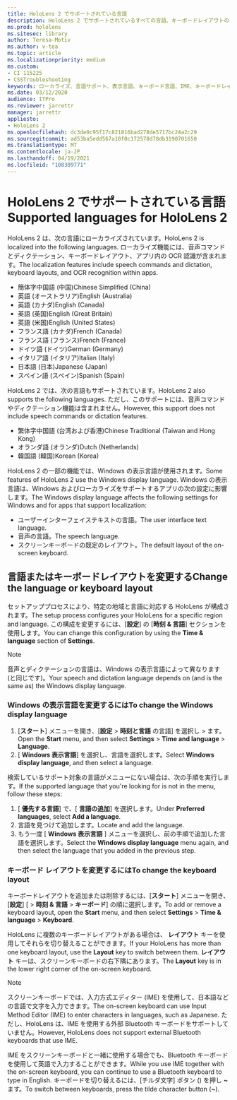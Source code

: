```yaml
---
title: HoloLens 2 でサポートされている言語
description: HoloLens 2 でサポートされているすべての言語、キーボードレイアウトの変更、および Windows 表示言語の更新について説明します。
ms.prod: hololens
ms.sitesec: library
author: Teresa-Motiv
ms.author: v-tea
ms.topic: article
ms.localizationpriority: medium
ms.custom:
- CI 115225
- CSSTroubleshooting
keywords: ローカライズ、言語サポート、表示言語、キーボード言語、IME、キーボードレイアウト
ms.date: 03/12/2020
audience: ITPro
ms.reviewer: jarrettr
manager: jarrettr
appliesto:
- HoloLens 2
ms.openlocfilehash: dc3de0c95f17c821816bad278de5717bc24a2c29
ms.sourcegitcommit: ad53ba5edd567a18f0c172578d78db3190701650
ms.translationtype: MT
ms.contentlocale: ja-JP
ms.lasthandoff: 04/19/2021
ms.locfileid: "108309771"
---
```

# <a name="supported-languages-for-hololens-2"></a><span data-ttu-id="efb81-104">HoloLens 2 でサポートされている言語</span><span class="sxs-lookup"><span data-stu-id="efb81-104">Supported languages for HoloLens 2</span></span>

<span data-ttu-id="efb81-105">HoloLens 2 は、次の言語にローカライズされています。</span><span class="sxs-lookup"><span data-stu-id="efb81-105">HoloLens 2 is localized into the following languages.</span></span> <span data-ttu-id="efb81-106">ローカライズ機能には、音声コマンドとディクテーション、キーボードレイアウト、アプリ内の OCR 認識が含まれます。</span><span class="sxs-lookup"><span data-stu-id="efb81-106">The localization features include speech commands and dictation, keyboard layouts, and OCR recognition within apps.</span></span>

- <span data-ttu-id="efb81-107">簡体字中国語 (中国)</span><span class="sxs-lookup"><span data-stu-id="efb81-107">Chinese Simplified (China)</span></span>
- <span data-ttu-id="efb81-108">英語 (オーストラリア)</span><span class="sxs-lookup"><span data-stu-id="efb81-108">English (Australia)</span></span>
- <span data-ttu-id="efb81-109">英語 (カナダ)</span><span class="sxs-lookup"><span data-stu-id="efb81-109">English (Canada)</span></span>
- <span data-ttu-id="efb81-110">英語 (英国)</span><span class="sxs-lookup"><span data-stu-id="efb81-110">English (Great Britain)</span></span>
- <span data-ttu-id="efb81-111">英語 (米国)</span><span class="sxs-lookup"><span data-stu-id="efb81-111">English (United States)</span></span>
- <span data-ttu-id="efb81-112">フランス語 (カナダ)</span><span class="sxs-lookup"><span data-stu-id="efb81-112">French (Canada)</span></span>
- <span data-ttu-id="efb81-113">フランス語 (フランス)</span><span class="sxs-lookup"><span data-stu-id="efb81-113">French (France)</span></span>
- <span data-ttu-id="efb81-114">ドイツ語 (ドイツ)</span><span class="sxs-lookup"><span data-stu-id="efb81-114">German (Germany)</span></span>
- <span data-ttu-id="efb81-115">イタリア語 (イタリア)</span><span class="sxs-lookup"><span data-stu-id="efb81-115">Italian (Italy)</span></span>
- <span data-ttu-id="efb81-116">日本語 (日本)</span><span class="sxs-lookup"><span data-stu-id="efb81-116">Japanese (Japan)</span></span>
- <span data-ttu-id="efb81-117">スペイン語 (スペイン)</span><span class="sxs-lookup"><span data-stu-id="efb81-117">Spanish (Spain)</span></span>

<span data-ttu-id="efb81-118">HoloLens 2 では、次の言語もサポートされています。</span><span class="sxs-lookup"><span data-stu-id="efb81-118">HoloLens 2 also supports the following languages.</span></span> <span data-ttu-id="efb81-119">ただし、このサポートには、音声コマンドやディクテーション機能は含まれません。</span><span class="sxs-lookup"><span data-stu-id="efb81-119">However, this support does not include speech commands or dictation features.</span></span>

- <span data-ttu-id="efb81-120">繁体字中国語 (台湾および香港)</span><span class="sxs-lookup"><span data-stu-id="efb81-120">Chinese Traditional (Taiwan and Hong Kong)</span></span>
- <span data-ttu-id="efb81-121">オランダ語 (オランダ)</span><span class="sxs-lookup"><span data-stu-id="efb81-121">Dutch (Netherlands)</span></span>
- <span data-ttu-id="efb81-122">韓国語 (韓国)</span><span class="sxs-lookup"><span data-stu-id="efb81-122">Korean (Korea)</span></span>

<span data-ttu-id="efb81-123">HoloLens 2 の一部の機能では、Windows の表示言語が使用されます。</span><span class="sxs-lookup"><span data-stu-id="efb81-123">Some features of HoloLens 2 use the Windows display language.</span></span> <span data-ttu-id="efb81-124">Windows の表示言語は、Windows およびローカライズをサポートするアプリの次の設定に影響します。</span><span class="sxs-lookup"><span data-stu-id="efb81-124">The Windows display language affects the following settings for Windows and for apps that support localization:</span></span>

- <span data-ttu-id="efb81-125">ユーザーインターフェイステキストの言語。</span><span class="sxs-lookup"><span data-stu-id="efb81-125">The user interface text language.</span></span>
- <span data-ttu-id="efb81-126">音声の言語。</span><span class="sxs-lookup"><span data-stu-id="efb81-126">The speech language.</span></span>
- <span data-ttu-id="efb81-127">スクリーンキーボードの既定のレイアウト。</span><span class="sxs-lookup"><span data-stu-id="efb81-127">The default layout of the on-screen keyboard.</span></span>

## <a name="change-the-language-or-keyboard-layout"></a><span data-ttu-id="efb81-128">言語またはキーボードレイアウトを変更する</span><span class="sxs-lookup"><span data-stu-id="efb81-128">Change the language or keyboard layout</span></span>

<span data-ttu-id="efb81-129">セットアッププロセスにより、特定の地域と言語に対応する HoloLens が構成されます。</span><span class="sxs-lookup"><span data-stu-id="efb81-129">The setup process configures your HoloLens for a specific region and language.</span></span> <span data-ttu-id="efb81-130">この構成を変更するには、[**設定**] の [**時刻 & 言語**] セクションを使用します。</span><span class="sxs-lookup"><span data-stu-id="efb81-130">You can change this configuration by using the **Time & language** section of **Settings**.</span></span>

> [!NOTE]  
> <span data-ttu-id="efb81-131">音声とディクテーションの言語は、Windows の表示言語によって異なります (と同じです)。</span><span class="sxs-lookup"><span data-stu-id="efb81-131">Your speech and dictation language depends on (and is the same as) the Windows display language.</span></span>

### <a name="to-change-the-windows-display-language"></a><span data-ttu-id="efb81-132">Windows の表示言語を変更するには</span><span class="sxs-lookup"><span data-stu-id="efb81-132">To change the Windows display language</span></span>

1. <span data-ttu-id="efb81-133">[**スタート**] メニューを開き、[**設定**  >  **時刻と言語** の言語] を選択し  >  ます。</span><span class="sxs-lookup"><span data-stu-id="efb81-133">Open the **Start** menu, and then select **Settings** > **Time and language** > **Language**.</span></span>
2. <span data-ttu-id="efb81-134">[ **Windows 表示言語**] を選択し、言語を選択します。</span><span class="sxs-lookup"><span data-stu-id="efb81-134">Select **Windows display language**, and then select a language.</span></span>  

<span data-ttu-id="efb81-135">検索しているサポート対象の言語がメニューにない場合は、次の手順を実行します。</span><span class="sxs-lookup"><span data-stu-id="efb81-135">If the supported language that you're looking for is not in the menu, follow these steps:</span></span>  

1. <span data-ttu-id="efb81-136">[ **優先する言語**] で、[ **言語の追加**] を選択します。</span><span class="sxs-lookup"><span data-stu-id="efb81-136">Under **Preferred languages**, select **Add a language**.</span></span>
2. <span data-ttu-id="efb81-137">言語を見つけて追加します。</span><span class="sxs-lookup"><span data-stu-id="efb81-137">Locate and add the language.</span></span>
3. <span data-ttu-id="efb81-138">もう一度 [ **Windows 表示言語** ] メニューを選択し、前の手順で追加した言語を選択します。</span><span class="sxs-lookup"><span data-stu-id="efb81-138">Select the **Windows display language** menu again, and then select the language that you added in the previous step.</span></span>

### <a name="to-change-the-keyboard-layout"></a><span data-ttu-id="efb81-139">キーボード レイアウトを変更するには</span><span class="sxs-lookup"><span data-stu-id="efb81-139">To change the keyboard layout</span></span>

<span data-ttu-id="efb81-140">キーボードレイアウトを追加または削除するには、[**スタート**] メニューを開き、[**設定**] [  >  **時刻 & 言語**  >  **キーボード**] の順に選択します。</span><span class="sxs-lookup"><span data-stu-id="efb81-140">To add or remove a keyboard layout, open the **Start** menu, and then select **Settings** > **Time & language** > **Keyboard**.</span></span>

<span data-ttu-id="efb81-141">HoloLens に複数のキーボードレイアウトがある場合は、 **レイアウト** キーを使用してそれらを切り替えることができます。</span><span class="sxs-lookup"><span data-stu-id="efb81-141">If your HoloLens has more than one keyboard layout, use the **Layout** key to switch between them.</span></span> <span data-ttu-id="efb81-142">**レイアウト** キーは、スクリーンキーボードの右下隅にあります。</span><span class="sxs-lookup"><span data-stu-id="efb81-142">The **Layout** key is in the lower right corner of the on-screen keyboard.</span></span>

> [!NOTE]  
> <span data-ttu-id="efb81-143">スクリーンキーボードでは、入力方式エディター (IME) を使用して、日本語などの言語で文字を入力できます。</span><span class="sxs-lookup"><span data-stu-id="efb81-143">The on-screen keyboard can use Input Method Editor (IME) to enter characters in languages, such as Japanese.</span></span> <span data-ttu-id="efb81-144">ただし、HoloLens は、IME を使用する外部 Bluetooth キーボードをサポートしていません。</span><span class="sxs-lookup"><span data-stu-id="efb81-144">However, HoloLens does not support external Bluetooth keyboards that use IME.</span></span>
>  
> <span data-ttu-id="efb81-145">IME をスクリーンキーボードと一緒に使用する場合でも、Bluetooth キーボードを使用して英語で入力することができます。</span><span class="sxs-lookup"><span data-stu-id="efb81-145">While you use IME together with the on-screen keyboard, you can continue to use a Bluetooth keyboard to type in English.</span></span> <span data-ttu-id="efb81-146">キーボードを切り替えるには、[チルダ文字] ボタン () を押し **~** ます。</span><span class="sxs-lookup"><span data-stu-id="efb81-146">To switch between keyboards, press the tilde character button (**~**).</span></span>
